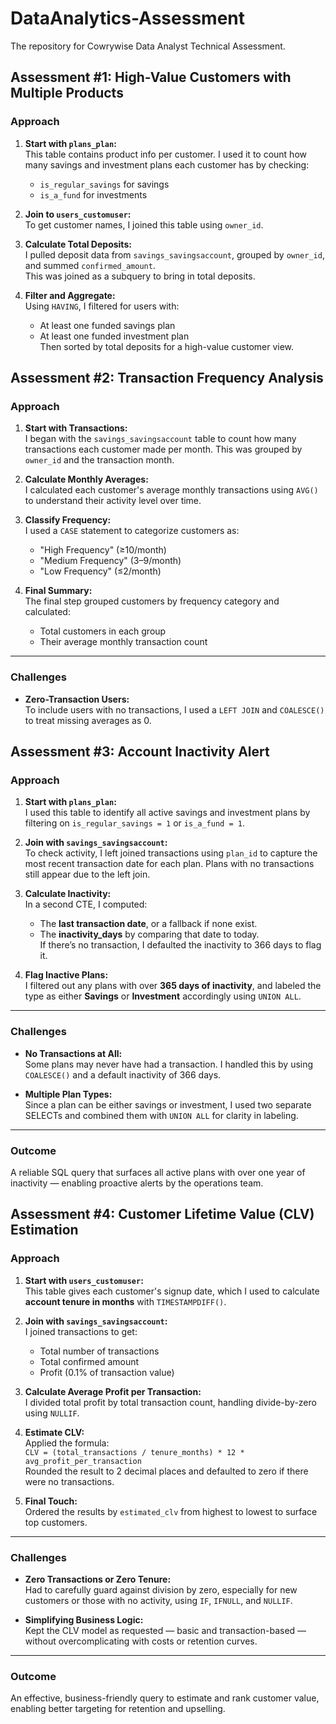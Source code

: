 # DataAnalytics-Assessment
The repository for Cowrywise Data Analyst Technical Assessment.
## Assessment #1: High-Value Customers with Multiple Products

### Approach

1. **Start with `plans_plan`:**  
   This table contains product info per customer. I used it to count how many savings and investment plans each customer has by checking:
   - `is_regular_savings` for savings
   - `is_a_fund` for investments

2. **Join to `users_customuser`:**  
   To get customer names, I joined this table using `owner_id`.

3. **Calculate Total Deposits:**  
   I pulled deposit data from `savings_savingsaccount`, grouped by `owner_id`, and summed `confirmed_amount`.  
   This was joined as a subquery to bring in total deposits.

4. **Filter and Aggregate:**  
   Using `HAVING`, I filtered for users with:
   - At least one funded savings plan
   - At least one funded investment plan  
   Then sorted by total deposits for a high-value customer view.


## Assessment #2: Transaction Frequency Analysis

### Approach

1. **Start with Transactions:**  
   I began with the `savings_savingsaccount` table to count how many transactions each customer made per month. This was grouped by `owner_id` and the transaction month.

2. **Calculate Monthly Averages:**  
   I calculated each customer's average monthly transactions using `AVG()` to understand their activity level over time.

3. **Classify Frequency:**  
   I used a `CASE` statement to categorize customers as:
   - "High Frequency" (≥10/month)
   - "Medium Frequency" (3–9/month)
   - "Low Frequency" (≤2/month)

4. **Final Summary:**  
   The final step grouped customers by frequency category and calculated:
   - Total customers in each group
   - Their average monthly transaction count

---

### Challenges

- **Zero-Transaction Users:**  
  To include users with no transactions, I used a `LEFT JOIN` and `COALESCE()` to treat missing averages as 0.



## Assessment #3: Account Inactivity Alert

### Approach

1. **Start with `plans_plan`:**  
   I used this table to identify all active savings and investment plans by filtering on `is_regular_savings = 1` or `is_a_fund = 1`.

2. **Join with `savings_savingsaccount`:**  
   To check activity, I left joined transactions using `plan_id` to capture the most recent transaction date for each plan. Plans with no transactions still appear due to the left join.

3. **Calculate Inactivity:**  
   In a second CTE, I computed:
   - The **last transaction date**, or a fallback if none exist.
   - The **inactivity_days** by comparing that date to today.  
   If there’s no transaction, I defaulted the inactivity to 366 days to flag it.

4. **Flag Inactive Plans:**  
   I filtered out any plans with over **365 days of inactivity**, and labeled the type as either **Savings** or **Investment** accordingly using `UNION ALL`.

---

### Challenges

- **No Transactions at All:**  
  Some plans may never have had a transaction. I handled this by using `COALESCE()` and a default inactivity of 366 days.

- **Multiple Plan Types:**  
  Since a plan can be either savings or investment, I used two separate SELECTs and combined them with `UNION ALL` for clarity in labeling.

---

### Outcome

A reliable SQL query that surfaces all active plans with over one year of inactivity — enabling proactive alerts by the operations team.




## Assessment #4: Customer Lifetime Value (CLV) Estimation

### Approach

1. **Start with `users_customuser`:**  
   This table gives each customer's signup date, which I used to calculate **account tenure in months** with `TIMESTAMPDIFF()`.

2. **Join with `savings_savingsaccount`:**  
   I joined transactions to get:
   - Total number of transactions
   - Total confirmed amount
   - Profit (0.1% of transaction value)

3. **Calculate Average Profit per Transaction:**  
   I divided total profit by total transaction count, handling divide-by-zero using `NULLIF`.

4. **Estimate CLV:**  
   Applied the formula:  
   `CLV = (total_transactions / tenure_months) * 12 * avg_profit_per_transaction`  
   Rounded the result to 2 decimal places and defaulted to zero if there were no transactions.

5. **Final Touch:**  
   Ordered the results by `estimated_clv` from highest to lowest to surface top customers.

---

### Challenges

- **Zero Transactions or Zero Tenure:**  
  Had to carefully guard against division by zero, especially for new customers or those with no activity, using `IF`, `IFNULL`, and `NULLIF`.

- **Simplifying Business Logic:**  
  Kept the CLV model as requested — basic and transaction-based — without overcomplicating with costs or retention curves.

---

### Outcome

An effective, business-friendly query to estimate and rank customer value, enabling better targeting for retention and upselling.

